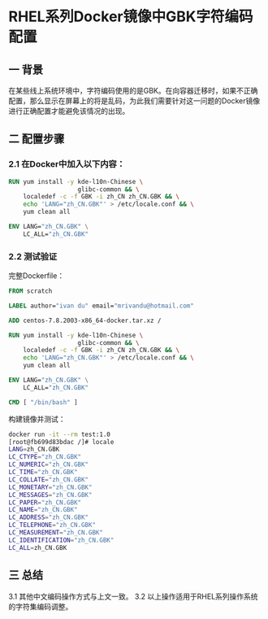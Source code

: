 # RHEL系列Docker镜像中GBK字符编码配置

## 一 背景

在某些线上系统环境中，字符编码使用的是GBK。在向容器迁移时，如果不正确配置，那么显示在屏幕上的将是乱码，为此我们需要针对这一问题的Docker镜像进行正确配置才能避免该情况的出现。

## 二 配置步骤

### 2.1 在Docker中加入以下内容：

```Dockerfile
RUN yum install -y kde-l10n-Chinese \
                   glibc-common && \
    localedef -c -f GBK -i zh_CN zh_CN.GBK && \
    echo 'LANG="zh_CN.GBK"' > /etc/locale.conf && \
    yum clean all

ENV LANG="zh_CN.GBK" \
    LC_ALL="zh_CN.GBK"
```

### 2.2 测试验证

完整Dockerfile：

```dockerfile
FROM scratch

LABEL author="ivan du" email="mrivandu@hotmail.com"

ADD centos-7.8.2003-x86_64-docker.tar.xz /

RUN yum install -y kde-l10n-Chinese \
                   glibc-common && \
    localedef -c -f GBK -i zh_CN zh_CN.GBK && \
    echo 'LANG="zh_CN.GBK"' > /etc/locale.conf && \
    yum clean all

ENV LANG="zh_CN.GBK" \
    LC_ALL="zh_CN.GBK"

CMD [ "/bin/bash" ]
```

构建镜像并测试：

```bash
docker run -it --rm test:1.0
[root@fb699d83bdac /]# locale
LANG=zh_CN.GBK
LC_CTYPE="zh_CN.GBK"
LC_NUMERIC="zh_CN.GBK"
LC_TIME="zh_CN.GBK"
LC_COLLATE="zh_CN.GBK"
LC_MONETARY="zh_CN.GBK"
LC_MESSAGES="zh_CN.GBK"
LC_PAPER="zh_CN.GBK"
LC_NAME="zh_CN.GBK"
LC_ADDRESS="zh_CN.GBK"
LC_TELEPHONE="zh_CN.GBK"
LC_MEASUREMENT="zh_CN.GBK"
LC_IDENTIFICATION="zh_CN.GBK"
LC_ALL=zh_CN.GBK
```

## 三 总结

3.1 其他中文编码操作方式与上文一致。
3.2 以上操作适用于RHEL系列操作系统的字符集编码调整。